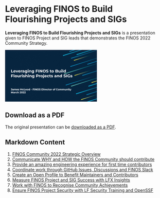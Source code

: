 # Leveraging FINOS to Build Flourishing Projects and SIGs

**Leveraging FINOS to Build Flourishing Projects and SIGs** is a presentation given to FINOS Project and SIG leads that demonstrates the FINOS 2022 Community Strategy.

<img src="assets/leveraging-finos.png?raw=true" width="60%">

## Download as a PDF

The original presentation can be [downloaded as a PDF](finos-2022-community-strategy-public.pdf).

## Markdown Content

1. [FINOS Community 2022 Strategic Overview](finos-community-2022-strategic-overview.md)
2. [Communicate WHY and HOW the FINOS Community should contribute](communicate-why-and-how.md)
3. [Provide an amazing engineering experience for first time contributors](provide-an-amazing-engineering-experience.md)
4. [Coordinate work through GitHub Issues, Discussions and FINOS Slack](coordinate-work.md)
5. [Create an Open Profile to Benefit Maintainers and Contributors](create-an-open-profile.md)
6. [Measure FINOS Project and SIG Success with LFX Insights](measure-finos-project-and-sig-success.md)
7. [Work with FINOS to Recognise Community Achievements](recognise-community-achievements.md)
8. [Ensure FINOS Project Security with LF Security Training and OpenSSF](ensure-finos-project-security.md)
